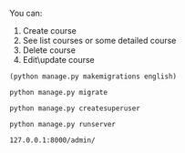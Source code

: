 You can:
1) Create course
2) See list courses or some detailed course
3) Delete course
4) Edit\update course


```
(python manage.py makemigrations english)

python manage.py migrate

python manage.py createsuperuser

python manage.py runserver

127.0.0.1:8000/admin/

```